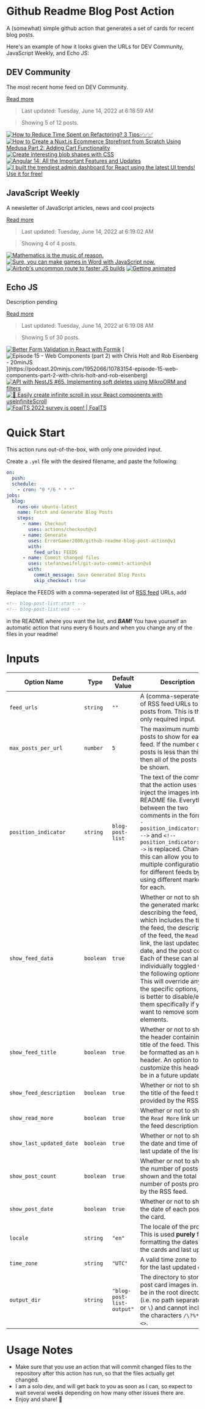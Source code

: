 # Github Readme Blog Post Action

A (somewhat) simple github action that generates a set of cards for recent blog posts.

Here's an example of how it looks given the URLs for DEV Community, JavaScript Weekly, and Echo JS:

<!-- post-list:start -->
## DEV Community

The most recent home feed on DEV Community.

[Read more](https://dev.to)
> Last updated: Tuesday, June 14, 2022 at 6:18:59 AM

> Showing 5 of 12 posts.

[![How to Reduce Time Spent on Refactoring? 3 Tips✅✅✅](https://raw.githubusercontent.com/ErrorGamer2000/github-readme-blog-post-action/main/generated_files/DEV_Community/How_to_Reduce_Time_Spent_on_Refactoring__3_Tips✅✅✅.svg)](https://dev.to/alexomeyer/how-to-reduce-time-spent-on-refactoring-3-tips-5gmm)
[![How to Create a Nuxt.js Ecommerce Storefront from Scratch Using Medusa Part 2: Adding Cart Functionality](https://raw.githubusercontent.com/ErrorGamer2000/github-readme-blog-post-action/main/generated_files/DEV_Community/How_to_Create_a_Nuxt.js_Ecommerce_Storefront_from_Scratch_Using_Medusa_Part_2__Adding_Cart_Functionality.svg)](https://dev.to/medusajs/how-to-create-a-nuxtjs-ecommerce-storefront-from-scratch-using-medusa-part-2-adding-cart-functionality-9be)
[![Create interesting blob shapes with CSS](https://raw.githubusercontent.com/ErrorGamer2000/github-readme-blog-post-action/main/generated_files/DEV_Community/Create_interesting_blob_shapes_with_CSS.svg)](https://dev.to/wenura/create-interesting-blob-shapes-with-css-cj)
[![Angular 14: All the Important Features and Updates](https://raw.githubusercontent.com/ErrorGamer2000/github-readme-blog-post-action/main/generated_files/DEV_Community/Angular_14__All_the_Important_Features_and_Updates.svg)](https://dev.to/dreamsoft4you/angular-14-all-the-important-features-and-updates-1bp1)
[![I built the trendiest admin dashboard for React using the latest UI trends! Use it for free!](https://raw.githubusercontent.com/ErrorGamer2000/github-readme-blog-post-action/main/generated_files/DEV_Community/I_built_the_trendiest_admin_dashboard_for_React_using_the_latest_UI_trends!_Use_it_for_free!.svg)](https://dev.to/fredy/i-built-the-trendiest-admin-dashboard-for-react-using-the-latest-ui-trends-use-it-for-free-21pn)


## JavaScript Weekly

A newsletter of JavaScript articles, news and cool projects

[Read more](https://javascriptweekly.com/)
> Last updated: Tuesday, June 14, 2022 at 6:19:02 AM

> Showing 4 of 4 posts.

[![Mathematics is the music of reason.](https://raw.githubusercontent.com/ErrorGamer2000/github-readme-blog-post-action/main/generated_files/JavaScript_Weekly/Mathematics_is_the_music_of_reason..svg)](https://javascriptweekly.com/issues/593)
[![Sure, you can make games in Word with JavaScript now.](https://raw.githubusercontent.com/ErrorGamer2000/github-readme-blog-post-action/main/generated_files/JavaScript_Weekly/Sure__you_can_make_games_in_Word_with_JavaScript_now..svg)](https://javascriptweekly.com/issues/592)
[![Airbnb's uncommon route to faster JS builds](https://raw.githubusercontent.com/ErrorGamer2000/github-readme-blog-post-action/main/generated_files/JavaScript_Weekly/Airbnb's_uncommon_route_to_faster_JS_builds.svg)](https://javascriptweekly.com/issues/591)
[![Getting animated](https://raw.githubusercontent.com/ErrorGamer2000/github-readme-blog-post-action/main/generated_files/JavaScript_Weekly/Getting_animated.svg)](https://javascriptweekly.com/issues/590)


## Echo JS

Description pending

[Read more](
http://www.echojs.com
)
> Last updated: Tuesday, June 14, 2022 at 6:19:08 AM

> Showing 5 of 30 posts.

[![Better Form Validation in React with Formik](https://raw.githubusercontent.com/ErrorGamer2000/github-readme-blog-post-action/main/generated_files/_Echo_JS_/Better_Form_Validation_in_React_with_Formik.svg)](https://blog.openreplay.com/better-form-validation-in-react-with-formik)
[![Episode 15 - Web Components (part 2) with Chris Holt and Rob Eisenberg - 20minJS](https://raw.githubusercontent.com/ErrorGamer2000/github-readme-blog-post-action/main/generated_files/_Echo_JS_/Episode_15_-_Web_Components_(part_2)_with_Chris_Holt_and_Rob_Eisenberg_-_20minJS.svg)](https://podcast.20minjs.com/1952066/10783154-episode-15-web-components-part-2-with-chris-holt-and-rob-eisenberg)
[![API with NestJS #65. Implementing soft deletes using MikroORM and filters](https://raw.githubusercontent.com/ErrorGamer2000/github-readme-blog-post-action/main/generated_files/_Echo_JS_/API_with_NestJS__65._Implementing_soft_deletes_using_MikroORM_and_filters.svg)](http://wanago.io/2022/06/13/api-nestjs-soft-deletes-mikroorm-filters/)
[![
🖤 Easily create infinite scroll in your React components with useInfiniteScroll
](https://raw.githubusercontent.com/ErrorGamer2000/github-readme-blog-post-action/main/generated_files/_Echo_JS_/_🖤_Easily_create_infinite_scroll_in_your_React_components_with_useInfiniteScroll_.svg)](
https://antonioru.github.io/beautiful-react-hooks/#/useInfiniteScroll
)
[![FoalTS 2022 survey is open! | FoalTS](https://raw.githubusercontent.com/ErrorGamer2000/github-readme-blog-post-action/main/generated_files/_Echo_JS_/FoalTS_2022_survey_is_open!___FoalTS.svg)](https://foalts.org/blog/2022/06/13/FoalTS-2022-survey-is-open)


<!-- post-list:end -->

# Quick Start

This action runs out-of-the-box, with only one provided input.

Create a `.yml` file with the desired filename, and paste the following:

```yml
on:
  push:
  schedule:
    - cron: "0 */6 * * *"
jobs:
  blog:
    runs-on: ubuntu-latest
    name: Fetch and Generate Blog Posts
    steps:
      - name: Checkout
        uses: actions/checkout@v3
      - name: Generate
        uses: ErrorGamer2000/github-readme-blog-post-action@v1
        with:
          feed_urls: FEEDS
      - name: Commit changed files
        uses: stefanzweifel/git-auto-commit-action@v4
        with:
          commit_message: Save Generated Blog Posts
          skip_checkout: true
```

Replace the FEEDS with a comma-seperated list of [RSS feed](https://rss.com/blog/how-do-rss-feeds-work/) URLs, add

```md
<!-- blog-post-list:start -->
<!-- blog-post-list:end -->
```

in the README where you want the list, and **_BAM!_** You have yourself an automatic action that runs every 6 hours and when you change any of the files in your readme!

# Inputs

<table>
  <thead>
    <tr>
      <th>Option Name</th>
      <th>Type</th>
      <th>Default Value</th>
      <th>Description</th>
    </tr>
  </thead>
  <tbody>
    <tr>
      <td><code>feed_urls</code></td>
      <td><code>string</code></td>
      <td><code>""</code></td>
      <td>A (comma-seperated) list of RSS feed URLs to load posts from. This is the only required input.</td>
    </tr>
    <tr>
      <td><code>max_posts_per_url</code></td>
      <td><code>number</code></td>
      <td><code>5</code></td>
      <td>The maximum number of posts to show for each feed. If the number of posts is less than this, then all of the posts will be shown.</td>
    </tr>
    <tr>
      <td><code>position_indicator</code></td>
      <td><code>string</code></td>
      <td><code>blog-post-list</code></td>
      <td>The text of the comments that the action uses to inject the images into the README file. Everything between the two comments in the form <code>&lt;!-- position_indicator:start --&gt;</code> and <code>&lt;!-- position_indicator:end --&gt;</code> is replaced. Changing this can allow you to use multiple configurations for different feeds by using different markers for each.</td>
    </tr>
    <tr>
      <td><code>show_feed_data</code></td>
      <td><code>boolean</code></td>
      <td><code>true</code></td>
      <td>Whether or not to show the generated markdown describing the feed, which includes the title of the feed, the description of the feed, the <code>Read More</code> link, the last updated date, and the post count. Each of these can also be individually toggled with the following options. This will override any of the specific options, so it is better to disable/enable them specifically if you want to remove some elements.</td>
    </tr>
    <tr>
      <td><code>show_feed_title</code></td>
      <td><code>boolean</code></td>
      <td><code>true</code></td>
      <td>Whether or not to show the header containing the title of the feed. This will be formatted as an <code>h2</code> header. An option to customize this header will be in a future update.</td>
    </tr>
    <tr>
      <td><code>show_feed_description</code></td>
      <td><code>boolean</code></td>
      <td><code>true</code></td>
      <td>Whether or not to show the title of the feed that is provided by the RSS feed.</td>
    </tr>
    <tr>
      <td><code>show_read_more</code></td>
      <td><code>boolean</code></td>
      <td><code>true</code></td>
      <td>Whether or not to show the <code>Read More</code> link under the feed description.</td>
    </tr>
    <tr>
      <td><code>show_last_updated_date</code></td>
      <td><code>boolean</code></td>
      <td><code>true</code></td>
      <td>Whether or not to show the date and time of the last update of the list.</td>
    </tr>
    <tr>
      <td><code>show_post_count</code></td>
      <td><code>boolean</code></td>
      <td><code>true</code></td>
      <td>Whether or not to show the number of posts shown and the total number of posts provided by the RSS feed.</td>
    </tr>
    <tr>
      <td><code>show_post_date</code></td>
      <td><code>boolean</code></td>
      <td><code>true</code></td>
      <td>Whether or not to show the date of each post on the card.</td>
    </tr>
    <tr>
      <td><code>locale</code></td>
      <td><code>string</code></td>
      <td><code>"en"</code></td>
      <td>The locale of the project. This is used <strong>purely</strong> for formatting the dates of the cards and last update.</td>
    </tr>
    <tr>
      <td><code>time_zone</code></td>
      <td><code>string</code></td>
      <td><code>"UTC"</code></td>
      <td>A valid time zone to use for the last updated date.</td>
    </tr>
    <tr>
      <td><code>output_dir</code></td>
      <td><code>string</code></td>
      <td><code>"blog-post-list-output"</code></td>
      <td>The directory to store the post card images in. Must be in the root directory (i.e. no path separators <code>/</code> or <code>\</code>) and cannot include the characters <code>/\?%*:|"&lt;&gt;</code>.</td>
    </tr>
<!--
    <tr>
      <td><code></code></td>
      <td><cde></cde></td>
      <td><code></code></td>
      <td></td>
    </tr>
-->
  </tbody>
</table>

# Usage Notes

- Make sure that you use an action that will commit changed files to the repository after this action has run, so that the files actually get changed.
- I am a solo dev, and will get back to you as soon as I can, so expect to wait several weeks depending on how many other issues there are.
- Enjoy and share! 🤗
